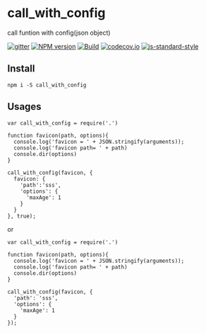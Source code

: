 # call_with_config

call funtion with config(json object)

[![gitter](https://badges.gitter.im/Join%20Chat.svg)](https://gitter.im/i5ting/call_with_config?utm_source=badge&utm_medium=badge&utm_campaign=pr-badge&utm_content=badge)
[![NPM version](https://img.shields.io/npm/v/call_with_config.svg?style=flat-square)](https://www.npmjs.com/package/call_with_config)
[![Build](https://travis-ci.org/i5ting/call_with_config.svg?branch=master)](https://travis-ci.org/i5ting/call_with_config)
[![codecov.io](https://codecov.io/github/i5ting/call_with_config/coverage.svg?branch=master)](https://codecov.io/github/i5ting/call_with_config?branch=master)
[![js-standard-style](https://img.shields.io/badge/code%20style-standard-brightgreen.svg)](http://standardjs.com/)

## Install 

```
npm i -S call_with_config
```

## Usages

```
var call_with_config = require('.')

function favicon(path, options){
  console.log('favicon = ' + JSON.stringify(arguments));
  console.log('favicon path= ' + path)
  console.dir(options)
}

call_with_config(favicon, {
  favicon: {
    'path':'sss',
    'options': {
      'maxAge': 1
    }
  }
}, true);

```

or

```
var call_with_config = require('.')

function favicon(path, options){
  console.log('favicon = ' + JSON.stringify(arguments));
  console.log('favicon path= ' + path)
  console.dir(options)
}

call_with_config(favicon, {
  'path': 'sss',
  'options': {
    'maxAge': 1
  }
});

```
